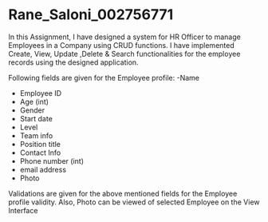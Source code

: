 # Rane_Saloni_002756771

In this Assignment, I have designed a system for HR Officer to manage Employees in a Company using CRUD functions.
I have implemented Create, View, Update ,Delete & Search functionalities for the  employee records using the designed application.
 
Following fields are given for the Employee profile:
-Name 
- Employee ID 
- Age (int)
- Gender 
- Start date 
- Level 
- Team info 
- Position title 
- Contact Info 
- Phone number (int)
- email address 
- Photo 

 Validations are given for the above mentioned fields for the Employee profile validity. Also, Photo can be viewed of selected Employee on the View Interface
